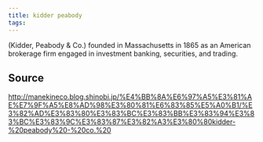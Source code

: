 ```yaml
---
title: kidder peabody
tags: 
---
```


(Kidder, Peabody & Co.) founded in Massachusetts in 1865 as an American brokerage firm engaged in investment banking, securities, and trading.

## Source
http://manekineco.blog.shinobi.jp/%E4%BB%8A%E6%97%A5%E3%81%AE%E7%9F%A5%E8%AD%98%E3%80%81%E6%83%85%E5%A0%B1/%E3%82%AD%E3%83%80%E3%83%BC%E3%83%BB%E3%83%94%E3%83%BC%E3%83%9C%E3%83%87%E3%82%A3%E3%80%80kidder-%20peabody%20-%20co.%20